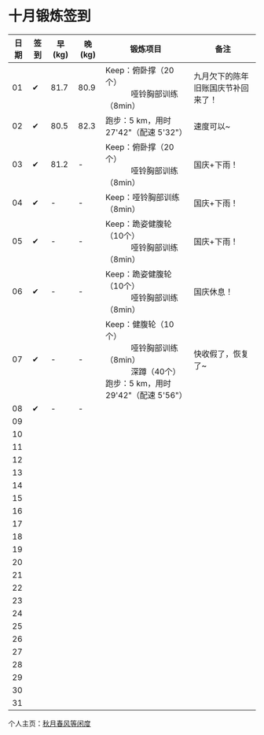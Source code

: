 # 十月锻炼签到

| 日期 | 签到 | 早(kg) | 晚(kg) | 锻炼项目 | 备注 |
|----|---|---|---|---|---|
| 01 | ✔ | 81.7 | 80.9 | Keep：俯卧撑（20个）<br> &nbsp;&nbsp;&nbsp;&nbsp;&nbsp;&nbsp;&nbsp;&nbsp;&nbsp;&nbsp;&nbsp;&nbsp;哑铃胸部训练（8min） | 九月欠下的陈年旧账国庆节补回来了！ |
| 02 | ✔ | 80.5 | 82.3 | 跑步：5 km，用时 27'42"（配速 5'32"） | 速度可以~ |
| 03 | ✔ | 81.2 | - | Keep：俯卧撑（20个）<br> &nbsp;&nbsp;&nbsp;&nbsp;&nbsp;&nbsp;&nbsp;&nbsp;&nbsp;&nbsp;&nbsp;&nbsp;哑铃胸部训练（8min） | 国庆+下雨！ |
| 04 | ✔ | - | - | Keep：哑铃胸部训练（8min） | 国庆+下雨！ |
| 05 | ✔ | - | - | Keep：跪姿健腹轮（10个）<br> &nbsp;&nbsp;&nbsp;&nbsp;&nbsp;&nbsp;&nbsp;&nbsp;&nbsp;&nbsp;&nbsp;&nbsp;哑铃胸部训练（8min） | 国庆+下雨！ |
| 06 | ✔ | - | - | Keep：跪姿健腹轮（10个）<br> &nbsp;&nbsp;&nbsp;&nbsp;&nbsp;&nbsp;&nbsp;&nbsp;&nbsp;&nbsp;&nbsp;&nbsp;哑铃胸部训练（8min） | 国庆休息！ |
| 07 | ✔ | - | - | Keep：健腹轮（10个）<br> &nbsp;&nbsp;&nbsp;&nbsp;&nbsp;&nbsp;&nbsp;&nbsp;&nbsp;&nbsp;&nbsp;&nbsp;哑铃胸部训练（8min）<br> &nbsp;&nbsp;&nbsp;&nbsp;&nbsp;&nbsp;&nbsp;&nbsp;&nbsp;&nbsp;&nbsp;&nbsp;深蹲（40个）<br>跑步：5 km，用时 29'42"（配速 5'56"） | 快收假了，恢复了~ |
| 08 | ✔ | - | - |  |  |
| 09 |  |  |  |  |  |
| 10 |  |  |  |  |  |
| 11 |  |  |  |  |  |
| 12 |  |  |  |  |  |
| 13 |  |  |  |  |  |
| 14 |  |  |  |  |  |
| 15 |  |  |  |  |  |
| 16 |  |  |  |  |  |
| 17 |  |  |  |  |  |
| 18 |  |  |  |  |  |
| 19 |  |  |  |  |  |
| 20 |  |  |  |  |  |
| 21 |  |  |  |  |  |
| 22 |  |  |  |  |  |
| 23 |  |  |  |  |  |
| 24 |  |  |  |  |  |
| 25 |  |  |  |  |  |
| 26 |  |  |  |  |  |
| 27 |  |  |  |  |  |
| 28 |  |  |  |  |  |
| 29 |  |  |  |  |  |
| 30 |  |  |  |  |  |
| 31 |  |  |  |  |  |

个人主页：<a href="http://renkaigis.com/" target="_blank">秋月春风等闲度</a>
